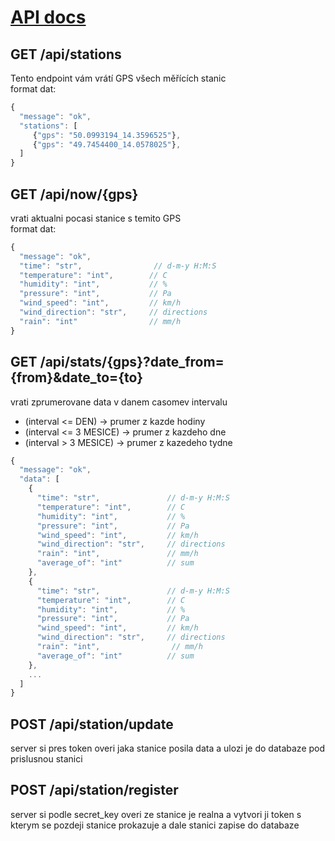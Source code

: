 # [API docs](https://weathery.ecko.ga/)

## GET /api/stations
Tento endpoint vám vrátí GPS všech měřících stanic <br>
format dat:
```javascript
{
  "message": "ok",
  "stations": [
     {"gps": "50.0993194_14.3596525"},
     {"gps": "49.7454400_14.0578025"},
  ]
}
```

## GET /api/now/{gps}
vrati aktualni pocasi stanice s temito GPS <br/> 
format dat:
```javascript
{
  "message": "ok",
  "time": "str",                // d-m-y H:M:S
  "temperature": "int",        // C
  "humidity": "int",           // %
  "pressure": "int",           // Pa
  "wind_speed": "int",         // km/h
  "wind_direction": "str",     // directions
  "rain": "int"                // mm/h 
}
```

## GET /api/stats/{gps}?date_from={from}&date_to={to}
vrati zprumerovane data v danem casomev intervalu <br/>
- (interval <= DEN) -> prumer z kazde hodiny 
- (interval <= 3 MESICE) -> prumer z kazdeho dne
- (interval > 3 MESICE) -> prumer z kazedeho tydne

```javascript
{
  "message": "ok", 
  "data": [
    {
      "time": "str",               // d-m-y H:M:S
      "temperature": "int",        // C
      "humidity": "int",           // %
      "pressure": "int",           // Pa
      "wind_speed": "int",         // km/h
      "wind_direction": "str",     // directions
      "rain": "int",               // mm/h
      "average_of": "int"          // sum  
    },
    {
      "time": "str",               // d-m-y H:M:S
      "temperature": "int",        // C
      "humidity": "int",           // %
      "pressure": "int",           // Pa
      "wind_speed": "int",         // km/h
      "wind_direction": "str",     // directions
      "rain": "int",                // mm/h 
      "average_of": "int"          // sum  
    },
    ...
  ]
}
```

## POST /api/station/update
server si pres token overi jaka stanice posila data a ulozi je do databaze pod prislusnou stanici

## POST /api/station/register
server si podle secret_key overi ze stanice je realna a vytvori ji token s kterym se pozdeji stanice prokazuje a dale stanici zapise do databaze
